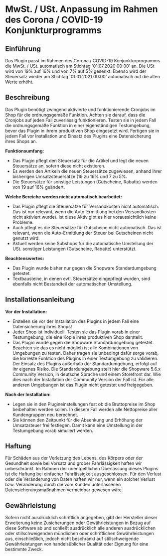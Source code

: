 # MwSt. / USt. Anpassung im Rahmen des Corona / COVID-19 Konjunkturprogramms

## Einführung
Das Plugin passt im Rahmen des Corona / COVID-19 Konjunkturprogramms die MwSt. / USt. automatisch am Stichtag '01.07.2020 00:00' an. Die USt wird von 19% auf 16% und von 7% auf 5% gesenkt. Ebenso wird der Steuersatz wieder am Stichtag '01.01.2021 00:00' automatisch auf die alten Werte erhöht.

## Beschreibung

Das Plugin benötigt zwingend aktivierte und funktionierende Cronjobs im Shop für die ordnungsgemäße Funktion. Achten sie darauf, dass die Cronjobs auf jeden Fall zuverlässig funktionieren. Testen sie in jedem Fall die ordnungsgemäße Funktion in einer eigenständigen Testumgebung, bevor das Plugin in ihrem produktiven Shop eingesetzt wird. Fertigen sie in jedem Fall vor Installation und Einsatz des Plugins eine Datensicherung ihres Shops an.

**Funktionsumfang:**

-   Das Plugin pflegt den Steuersatz für die Artikel und legt die neuen Steuersätze an, sofern diese nicht existieren.
-   Es werden den Artikeln die neuen Steuersätze zugewiesen, anhand ihrer bisherigen Umsatzsteuersätze (19 zu 16% und 7 zu 5%.
-   Die Steuersätze für sonstige Leistungen (Gutscheine, Rabatte) werden von 19 auf 16% geändert.

**Welche Bereiche werden nicht automatisch bearbeitet:**  

-   Das Plugin pflegt die Steuersätze für Versandkosten nicht automatisch. Das ist nur relevant, wenn die Auto-Ermittlung bei den Versandkosten nicht aktiviert wurde). Ist diese Aktiv gibt es hier voraussichtlich keine Probleme.
-   Auch pflegt es die Steuersätze für Gutscheine nicht automatisch. Das ist relevant, wenn die Auto-Ermittlung der Steuer bei Gutscheinen nicht genutzt wird.
-   Aktuell werden keine Subshops für die automatische Umstellung der USt. sonstiger Leistungen (Gutscheine, Rabatte) unterstützt.

**Beachtenswertes:**  

-   Das Plugin wurde bisher nur gegen die Shopware Standardumgebung getestet.
-   Textbausteine, in denen evtl. Steuersätze eingepflegt wurden, sind ebenfalls nicht Bestandteil der automatischen Umstellung.

## Installationsanleitung
**Vor der Installation:**
-   Erstellen sie vor der Installation des Plugins in jedem Fall eine Datensicherung ihres Shops!
-   Jeder Shop ist individuell. Testen sie das Plugin vorab in einer Testumgebung, die eine Kopie ihres produktiven Shop darstellt.
-   Das Plugin wurde gegen die Shopware Standardumgebung getestet. Beachten sie das es nicht möglich ist alle Kombinationen von Umgebungen zu testen. Daher tragen sie unbedingt dafür sorge vorab, die korrekte Funktion des Plugins in einer Testumgebung zu validieren. Der Einsatz des Plugins außerhalb der Standardumgebung, erfolgt auf ihr eigenes Risiko. Die Standardumgebung stellt hier die Shopware 5.6.x Community Version, in deutsche Sprache und einem Storefront dar. Wie dies nach der Installation der Community Version der Fall ist. Für alle anderen Umgebungen ist das Plugin nicht getestet und freigegeben.

**Nach der Installation:**
-   Legen sie in den Plugineinstellungen fest ob die Bruttopreise im Shop beibehalten werden sollen. In diesem Fall werden alle Nettopreise aller Kundengruppen neu berechnet.
-   Sie können den Zeitpunkt für die Absenkung und Erhöhung der Umsatzsteuer frei festlegen. Damit kann eine Umstellung in der Testumgebung vorab simuliert werden.

## Haftung
Für Schäden aus der Verletzung des Lebens, des Körpers oder der Gesundheit sowie bei Vorsatz und grober Fahrlässigkeit haften wir unbeschränkt. Im Rahmen der unentgeltlichen Überlassung dieses Plugins ist die Haftung bei einfacher Fahrlässigkeit ausgeschlossen. Für den Verlust oder die Veränderung von Daten haften wir nur, wenn ein solcher Verlust bzw. Veränderung durch die vom Kunden unterlassenen Datensicherungsmaßnahmen vermeidbar gewesen wäre.

## Gewährleistung
Sofern nicht ausdrücklich schriftlich angegeben, gibt der Hersteller dieser Erweiterung keine Zusicherungen oder Gewährleistungen in Bezug auf diese Software ab und schließt ausdrücklich alle anderen ausdrücklichen oder stillschweigenden mündlichen oder schriftlichen Gewährleistungen aus, einschließlich, jedoch nicht beschränkt auf stillschweigende Gewährleistungen von handelsüblicher Qualität oder Eignung für eine bestimmte Zweck.
